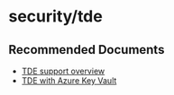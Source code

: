 <properties
	pageTitle="security/tde"
	description="security/tde"
	service="microsoft.sql"
	resource="servers"
	authors="emlisa"
	displayOrder=""
	selfHelpType="generic"
	supportTopicIds="32574334"
	productPesIds="13491"
	cloudEnvironments="public"
	articleId="4eb6dbdf-ba76-4ed0-9919-21fcd0ab8d80"
/>

# security/tde

## **Recommended Documents**

* [TDE support overview](https://docs.microsoft.com/sql/relational-databases/security/encryption/transparent-data-encryption?view=sql-server-2017/)<br>
* [TDE with Azure Key Vault](https://docs.microsoft.com/azure/sql-database/transparent-data-encryption-byok-azure-sql?view=sql-server-2017/)